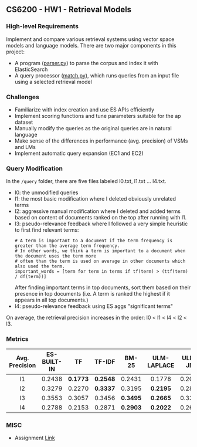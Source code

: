 ## CS6200 - HW1 - Retrieval Models

### High-level Requirements
Implement and compare various retrieval systems using vector space models and language models. 
There are two major components in this project:
- A program ([parser.py](./parser.py)) to parse the corpus and index it with ElasticSearch
- A query processor ([match.py](./match.py)), which runs queries from an input file using a selected retrieval model


### Challenges
- Familiarize with index creation and use ES APIs efficiently
- Implement scoring functions and tune parameters suitable for the ap dataset
- Manually modify the queries as the original queries are in natural language
- Make sense of the differences in performance (avg. precision) of VSMs and LMs
- Implement automatic query expansion (EC1 and EC2)


### Query Modification
In the `/query` folder, there are five files labeled l0.txt, l1.txt ... l4.txt. 
- l0: the unmodified queries
- l1: the most basic modification where I deleted obviously unrelated terms
- l2: aggressive manual modification where I deleted and added terms based on content of documents ranked on the top after running with l1.
- l3: pseudo-relevance feedback where I followed a very simple heuristic to first find relevant terms:
    ```
    # A term is important to a document if the term frequency is greater than the average term frequency. 
    # In other words, we think a term is important to a document when the document uses the term more
    # often than the term is used on average in other documents which also used the term.
    important_words = [term for term in terms if tf(term) > (ttf(term) / df(term))]
    ```
    After finding important terms in top documents, sort them based on their presence in top documents (i.e. A term is ranked the highest if it appears in all top documents.)
- l4: pseudo-relevance feedback using ES aggs "significant terms"

On average, the retrieval precision increases in the order: l0 < l1 < l4 < l2 < l3.


### Metrics
|Avg. Precision|ES-BUILT-IN |TF         |TF-IDF     |BM-25      |ULM-LAPLACE |ULM-JM |
|:-----------: |:----------:|:---------:|:---------:|:---------:|:----------:|:-----:|
|     l1       |0.2438      |**0.1773** |**0.2548** |0.2431     |0.1778      |0.2020 |
|     l2       |0.3279      |0.2270     |**0.3337** |0.3195     |**0.2195**  |0.2897 |
|     l3       |0.3553      |0.3057     |0.3456     |**0.3495** |**0.2665**  |0.3335 |
|     l4       |0.2788      |0.2153     |0.2871     |**0.2903** |**0.2022**  |0.2621 |


### MISC
- Assignment [Link](http://www.ccs.neu.edu/home/vip/teach/IRcourse/1_retrieval_models/HW1/HW1.html)
